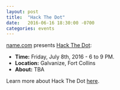 ```yaml
---
layout: post
title:  "Hack The Dot"
date:   2016-06-16 18:30:00 -0700
categories: events
---
```


[name.com](https://www.name.com/) presents [Hack The Dot](https://www.name.com/hackthedot):

- **Time:** Friday, July 8th, 2016 - 6 to 9 PM.
- **Location:** Galvanize, Fort Collins
- **About:** TBA

Learn more about Hack The Dot [here](https://www.name.com/hackthedot).
